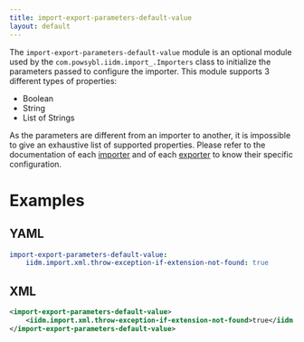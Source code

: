 ```yaml
---
title: import-export-parameters-default-value
layout: default
---
```


The `import-export-parameters-default-value` module is an optional module used by the `com.powsybl.iidm.import_.Importers`
class to initialize the parameters passed to configure the importer. This module supports 3 different types of properties:
- Boolean
- String
- List of Strings

As the parameters are different from an importer to another, it is impossible to give an exhaustive list of supported
properties. Please refer to the documentation of each [importer](../../iidm/importer/index.md) and of each [exporter](../../iidm/exporter/index.md) to know their specific
configuration.

# Examples

## YAML
```yaml
import-export-parameters-default-value:
    iidm.import.xml.throw-exception-if-extension-not-found: true
```

## XML
```xml
<import-export-parameters-default-value>
    <iidm.import.xml.throw-exception-if-extension-not-found>true</iidm.import.xml.throw-exception-if-extension-not-found>
</import-export-parameters-default-value>
```
